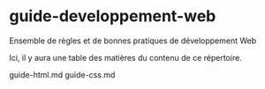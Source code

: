# guide-developpement-web
Ensemble de règles et de bonnes pratiques de développement Web

Ici, il y aura une table des matières du contenu de ce répertoire.

guide-html.md
guide-css.md
